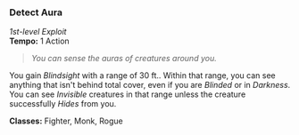 ### Detect Aura
*1st-level Exploit*  
**Tempo:** 1 Action  

> *You can sense the auras of creatures around you.*

You gain *Blindsight* with a range of 30 ft.. Within that range, you can see anything that isn't behind total cover, even if you are *Blinded* or in *Darkness*. You can see *Invisible* creatures in that range unless the creature successfully *Hides* from you.

**Classes:** Fighter, Monk, Rogue